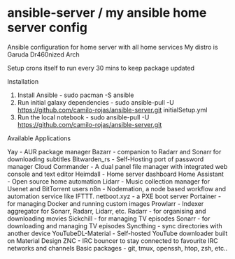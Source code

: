 # ansible-server / my ansible home server config
Ansible configuration for home server with all home services
My distro is Garuda Dr460nized Arch

Setup crons itself to run every 30 mins to keep package updated

Installation

1. Install Ansible - sudo pacman -S ansible
2. Run initial galaxy dependencies - sudo ansible-pull -U https://github.com/camilo-rojas/ansible-server.git initialSetup.yml
3. Run the local notebook - sudo ansible-pull -U https://github.com/camilo-rojas/ansible-server.git

Available Applications

Yay - AUR package manager
Bazarr - companion to Radarr and Sonarr for downloading subtitles
Bitwarden_rs - Self-Hosting port of password manager
Cloud Commander - A dual panel file manager with integrated web console and text editor
Heimdall - Home server dashboard
Home Assistant - Open source home automation
Lidarr - Music collection manager for Usenet and BitTorrent users
n8n - Nodemation, a node based workflow and automation service like IFTTT.
netboot.xyz - a PXE boot server
Portainer - for managing Docker and running custom images
Prowlarr - Indexer aggregator for Sonarr, Radarr, Lidarr, etc.
Radarr - for organising and downloading movies
Sickchill - for managing TV episodes
Sonarr - for downloading and managing TV episodes
Syncthing - sync directories with another device
YouTubeDL-Material - Self-hosted YouTube downloader built on Material Design
ZNC - IRC bouncer to stay connected to favourite IRC networks and channels
Basic packages - git, tmux, openssh, htop, zsh, etc..
